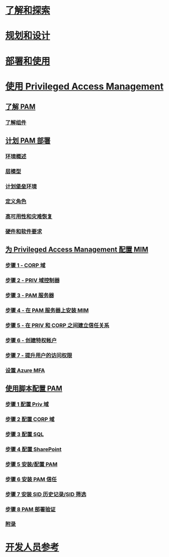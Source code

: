 # [了解和探索](/microsoft-identity-manager/understand-explore/microsoft-identity-manager-2016)
# [规划和设计](/microsoft-identity-manager/plan-design/microsoft-identity-manager-2016-supported-platforms)
# [部署和使用](/microsoft-identity-manager/deploy-use/microsoft-identity-manager-deploy)
# [使用 Privileged Access Management](privileged-identity-management-for-active-directory-domain-services.md)
## [了解 PAM](privileged-identity-management-for-active-directory-domain-services.md)
### [了解组件](principles-of-operation.md)
## [计划 PAM 部署](environment-overview.md)
### [环境概述](environment-overview.md)
### [层模型](tier-model-for-partitioning-administrative-privileges.md)
### [计划堡垒环境](planning-bastion-environment.md)
### [定义角色](defining-roles-for-pam.md)
### [高可用性和灾难恢复](high-availability-disaster-recovery-considerations-bastion-environment.md)
### [硬件和软件要求](hardware-software-requirements.md)
## [为 Privileged Access Management 配置 MIM](configuring-mim-environment-for-pam.md)
### [步骤 1 - CORP 域](step-1-prepare-corp-domain.md)
### [步骤 2 - PRIV 域控制器](step-2-prepare-priv-domain-controller.md)
### [步骤 3 - PAM 服务器](step-3-prepare-pam-server.md)
### [步骤 4 - 在 PAM 服务器上安装 MIM](step-4-install-mim-components-on-pam-server.md)
### [步骤 5 - 在 PRIV 和 CORP 之间建立信任关系](step-5-establish-trust-between-priv-corp-forests.md)
### [步骤 6 - 创建特权帐户](step-6-transition-group-to-pam.md)
### [步骤 7 - 提升用户的访问权限](step-7-elevate-user-access.md)
### [设置 Azure MFA](use-azure-mfa-for-activation.md)
## [使用脚本配置 PAM](sp1-pam-configure-using-scripts.md)
### [步骤 1 配置 Priv 域](sp1-step1-configuring-priv-domain.md)
### [步骤 2 配置 CORP 域](sp1-step2-configuring-corp-domain.md)
### [步骤 3 配置 SQL](sp1-step3-installing-configuring-sql.md)
### [步骤 4 配置 SharePoint](sp1-step4-configuring-sharepoiint.md)
### [步骤 5 安装/配置 PAM](sp1-step5-configuring-pam.md)
### [步骤 6 安装 PAM 信任](sp1-step6-setup-pam-trust.md)
### [步骤 7 安装 SID 历史记录/SID 筛选](sp1-step7-setup-sidhistory-sidfiltering.md)
### [步骤 8 PAM 部署验证](sp1-step8-pam-deployment-verification.md)
### [附录](sp1-pam-deployment-addendum.md)
# [开发人员参考](/microsoft-identity-manager/reference/microsoft-identity-manager-2016-developer-reference)


<!--HONumber=Sep16_HO4-->


